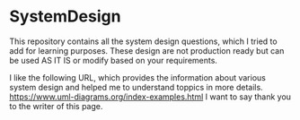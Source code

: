 # SystemDesign
This repository contains all the system design questions, which I tried to add for learning purposes. These design are not production ready but can be used AS IT IS or modify based on your requirements.

I like the following URL, which provides the information about various system design and helped me to understand toppics in more details.
https://www.uml-diagrams.org/index-examples.html
I want to say thank you to the writer of this page.
